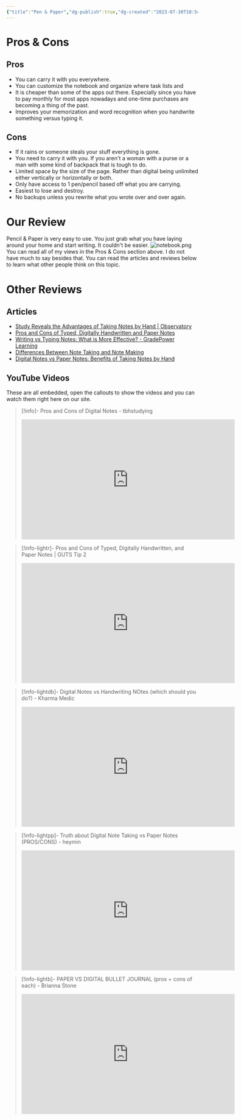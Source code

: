 ```yaml
---
{"title":"Pen & Paper","dg-publish":true,"dg-created":"2023-07-30T10:54","dg-updated":"2023-08-16T08:45","dg-path":"Pen & Paper.md","dg-permalink":"pen-paper","author":"Erin Skidds","authorURL":"https://github.com/DudeThatsErin","editor":null,"editorURL":null,"aliases":["basic","pen","paper"],"tags":["basic","notes","non-digital"],"apps":["Offline Only"],"openSource":true,"worksOffline":true,"doDates":null,"dueDates":null,"attachmentSupport":false,"hasAnAPI":null,"reminders":false,"locationBasedReminders":false,"kanbanView":true,"listView":true,"switchBetween":true,"hq":"Your Home","pluginSupport":false,"collaboration":true,"nlp":true,"2FAoptions":null,"serverLocation":"","selfHosting":null,"priceURL":"","monthPrice":null,"yearPrice":null,"freeOption":false,"otpOption":true,"otpPrice":10,"anyDiscounts":false,"discountDescription":null,"discountURL":[],"permalink":"/pen-paper/","dgPassFrontmatter":true,"created":"2023-07-30T10:54","updated":"2023-08-16T08:45"}
---
```


# Pros & Cons
## Pros
- You can carry it with you everywhere.
- You can customize the notebook and organize where task lists and 
- It is cheaper than some of the apps out there. Especially since you have to pay monthly for most apps nowadays and one-time purchases are becoming a thing of the past.
- Improves your memorization and word recognition when you handwrite something versus typing it.
## Cons
- If it rains or someone steals your stuff everything is gone.
- You need to carry it with you. If you aren't a woman with a purse or a man with some kind of backpack that is tough to do.
- Limited space by the size of the page. Rather than digital being unlimited either vertically or horizontally or both.
- Only have access to 1 pen/pencil based off what you are carrying.
- Easiest to lose and destroy.
- No backups unless you rewrite what you wrote over and over again.
# Our Review
Pencil & Paper is very easy to use. You just grab what you have laying around your home and start writing. It couldn't be easier.
![notebook.png](/img/user/Tools/images/notebook.png)
You can read all of my views in the Pros & Cons section above. I do not have much to say besides that. You can read the articles and reviews below to learn what other people think on this topic. 
# Other Reviews
## Articles
- [Study Reveals the Advantages of Taking Notes by Hand | Observatory](https://observatory.tec.mx/edu-news/study-reveals-the-advantages-of-taking-notes-by-hand/#:~:text=Similarly%2C%20several%20studies%20have%20reported,on%20paper%20improves%20conceptual%20understanding.)
- [Pros and Cons of Typed, Digitally Handwritten and Paper Notes](https://guts.wisc.edu/2020/11/19/pros-and-cons-of-typed-digitally-handwritten-and-paper-notes/)
- [Writing vs Typing Notes: What is More Effective? - GradePower Learning](https://gradepowerlearning.com/writing-vs-typing-notes-what-is-more-effective/#:~:text=What%20the%20Research%20Says%20on,to%20recall%20on%20test%20day.)
- [Differences Between Note Taking and Note Making](https://fellow.app/blog/productivity/differences-between-note-taking-and-note-making/#:~:text=With%20note%20taking%2C%20you%20record,comes%20straight%20from%20the%20source.)
- [Digital Notes vs Paper Notes: Benefits of Taking Notes by Hand](https://research.com/education/digital-notes-vs-paper-notes)
## YouTube Videos
These are all embedded, open the callouts to show the videos and you can watch them right here on our site.

> [!info]- Pros and Cons of Digital Notes - tbhstudying
> <iframe width="560" height="315" src="https://www.youtube.com/embed/9uB9rX6wzkw" title="YouTube video player" frameborder="0" allow="accelerometer; autoplay; clipboard-write; encrypted-media; gyroscope; picture-in-picture; web-share" allowfullscreen></iframe>

> [!info-lightr]- Pros and Cons of Typed, Digitally Handwritten, and Paper Notes | GUTS Tip 2
> <iframe width="560" height="315" src="https://www.youtube.com/embed/M3cw4HYs9sY" title="YouTube video player" frameborder="0" allow="accelerometer; autoplay; clipboard-write; encrypted-media; gyroscope; picture-in-picture; web-share" allowfullscreen></iframe>

> [!info-lightdb]- Digital Notes vs Handwriting NOtes (which should you do?) - Kharma Medic
> <iframe width="560" height="315" src="https://www.youtube.com/embed/Ict0-SCMpqw" title="YouTube video player" frameborder="0" allow="accelerometer; autoplay; clipboard-write; encrypted-media; gyroscope; picture-in-picture; web-share" allowfullscreen></iframe>

> [!info-lightpp]- Truth about Digital Note Taking vs Paper Notes (PROS/CONS) - heymin
> <iframe width="560" height="315" src="https://www.youtube.com/embed/4nw4Z2cwm30" title="YouTube video player" frameborder="0" allow="accelerometer; autoplay; clipboard-write; encrypted-media; gyroscope; picture-in-picture; web-share" allowfullscreen></iframe>

> [!info-lightb]- PAPER VS DIGITAL BULLET JOURNAL (pros + cons of each) - Brianna Stone
> <iframe width="560" height="315" src="https://www.youtube.com/embed/JJKcOtFBHQs" title="YouTube video player" frameborder="0" allow="accelerometer; autoplay; clipboard-write; encrypted-media; gyroscope; picture-in-picture; web-share" allowfullscreen></iframe>

